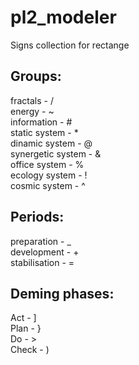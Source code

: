 # pl2_modeler
Signs collection for rectange

## Groups:  
fractals - /  
energy - ~  
information - #  
static system - *  
dinamic system - @  
synergetic system - &  
office system - %  
ecology system - !  
cosmic system - ^  

## Periods:
preparation - _  
development - +  
stabilisation - =  

## Deming phases:
Act - ]  
Plan - }  
Do - >  
Check - )  

